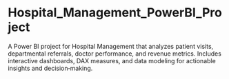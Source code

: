 # Hospital_Management_PowerBI_Project
A Power BI project for Hospital Management that analyzes patient visits, departmental referrals, doctor performance, and revenue metrics. Includes interactive dashboards, DAX measures, and data modeling for actionable insights and decision‑making.
